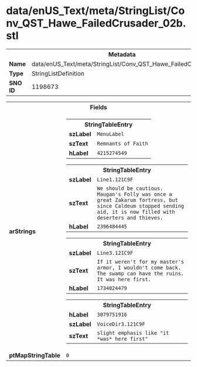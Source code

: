 <h1>data/enUS_Text/meta/StringList/Conv_QST_Hawe_FailedCrusader_02b.stl</h1><table><tr><th colspan="100%">Metadata</th></tr><tr><td><b>Name</b></td><td>data/enUS_Text/meta/StringList/Conv_QST_Hawe_FailedCrusader_02b.stl</td></tr><tr><td><b>Type</b></td><td>StringListDefinition</td></tr><tr><td><b>SNO ID</b></td><td>1198673</td></tr></table>

<table><tr><th colspan="100%">Fields</th></tr><tr><td><b>arStrings</b></td><td><table><tr><th colspan="100%">StringTableEntry</th></tr><tr><td><b>szLabel</b></td><td><code>MenuLabel</code></td></tr><tr><td><b>szText</b></td><td><code>Remnants of Faith</code></td></tr><tr><td><b>hLabel</b></td><td><code>4215274549</code></td></tr></table>


<table><tr><th colspan="100%">StringTableEntry</th></tr><tr><td><b>szLabel</b></td><td><code>Line1.121C9F</code></td></tr><tr><td><b>szText</b></td><td><code>We should be cautious. Maugan's Folly was once a great Zakarum fortress, but since Caldeum stopped sending aid, it is now filled with deserters and thieves.</code></td></tr><tr><td><b>hLabel</b></td><td><code>2396484445</code></td></tr></table>


<table><tr><th colspan="100%">StringTableEntry</th></tr><tr><td><b>szLabel</b></td><td><code>Line3.121C9F</code></td></tr><tr><td><b>szText</b></td><td><code>If it weren't for my master's armor, I wouldn't come back. The swamp can have the ruins. It was here first.</code></td></tr><tr><td><b>hLabel</b></td><td><code>1734024479</code></td></tr></table>


<table><tr><th colspan="100%">StringTableEntry</th></tr><tr><td><b>hLabel</b></td><td><code>3079751916</code></td></tr><tr><td><b>szLabel</b></td><td><code>VoiceDir3.121C9F</code></td></tr><tr><td><b>szText</b></td><td><code>slight emphasis like "it *was* here first"</code></td></tr></table>


</td></tr><tr><td><b>ptMapStringTable</b></td><td><code>0</code></td></tr></table>

